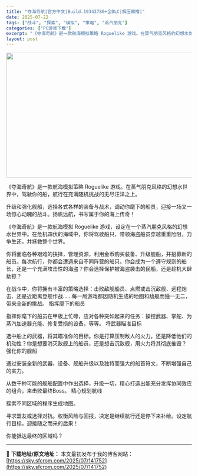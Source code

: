 ```yaml
---
title: "夺海奇航|官方中文|Build.19343780+全DLC|解压即撸|"
date: 2025-07-22
tags: ["战斗", "探索", "模拟", "策略", "蒸汽朋克"]
categories: ["PC游戏下载"]
excerpt: "《夺海奇航》是一款航海模拟策略 Roguelike 游戏。在蒸气朋克风格的幻想水世界中，驾驶你的船，航行在充满随机挑战的无尽汪洋之上。 升级和强化舰船，选择各式各样的装备与战术，调动你麾下的船员，迎接一场又一场惊心动魄的战斗。扬帆远航，书写属于你的海上传奇！ 《夺海奇航》是一款航海模拟 Roguel&hellip;"
layout: post
---
```


<img class="aligncenter size-full wp-image-141753" src="https://sky.sfcrom.com/wp-content/uploads/2025/07/2025072211043825.webp" alt="" width="600" height="338" />

《夺海奇航》是一款航海模拟策略 Roguelike 游戏。在蒸气朋克风格的幻想水世界中，驾驶你的船，航行在充满随机挑战的无尽汪洋之上。

升级和强化舰船，选择各式各样的装备与战术，调动你麾下的船员，迎接一场又一场惊心动魄的战斗。扬帆远航，书写属于你的海上传奇！

《夺海奇航》是一款航海模拟 Roguelike 游戏，设定在一个蒸汽朋克风格的幻想水世界中。在危机四伏的海域中，你将驾驶船只，带领海盗船员穿越重重险阻，力争生还，并拯救整个世界。

你将面临各种艰难的抉择，管理资源，利用金币购买装备、升级舰船，并招募新的船员。每次航行，你都会遭遇来自不同阵营的船只。你会成为一个遵守规则的船长，还是一个充满攻击性的海盗？你会选择保护被海盗袭击的民船，还是趁机大肆劫掠？

在战斗中，你将拥有丰富的策略选择：击败敌舰船员、点燃或击沉敌舰、远程炮击、还是近距离登舰作战……每一局游戏都因随机生成的地图和敌舰而独一无二，带来全新的挑战。
指挥麾下的船员

指挥你麾下的船员在甲板上忙碌，应对各种突如起来的任务：操控武器、掌舵、为蒸汽加速器充能、修复受损的设备，等等。
将武器瞄准目标

选中船上的武器，将其瞄准你的目标。你是打算压制敌人的火力，还是降低他们的机动性？你是想要消灭敌舰上的船员，还是想击沉敌舰，用火力将其彻底摧毁？
强化你的舰船

通过安装全新的武器、设备、舰船升级以及独特而强大的船首符文，不断增强自己的实力。

从数干种可能的舰船配置中作出选择，升级一切，精心打造出能充分发挥协同效应的组合，来击败最终Boss。
精心规划航线

探索不同区域的程序生成地图。

寻求盟友或选择对抗。权衡风险与回报，决定是继续航行还是停下来补给。设定航行目标，迎接随之而来的后果！

你能抵达最终的区域吗？

---
📖 **下载地址/原文地址：** 本文最初发布于我的博客网站：[https://sky.sfcrom.com/2025/07/141752](https://sky.sfcrom.com/2025/07/141752)
